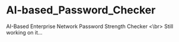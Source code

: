 # AI-based_Password_Checker
AI-Based Enterprise Network Password Strength Checker
<\br> Still working on it...
